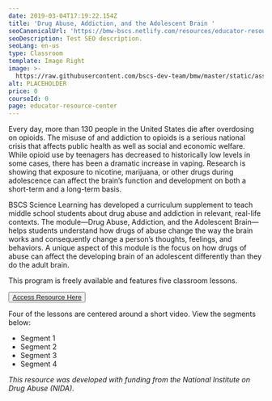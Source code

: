 ```yaml
---
date: 2019-03-04T17:19:22.154Z
title: 'Drug Abuse, Addiction, and the Adolescent Brain '
seoCanonicalUrl: 'https://bmw-bscs.netlify.com/resources/educator-resource-center/drug-abuse'
seoDescription: Test SEO description.
seoLang: en-us
type: Classroom
template: Image Right
image: >-
  https://raw.githubusercontent.com/bscs-dev-team/bmw/master/static/assets/cells.jpeg?token=AtPITcR7Wt63uoZCJ3P_xa8ywbfD9Cinks5cfUhRwA%3D%3D
alt: PLACEHOLDER
price: 0
courseId: 0
page: educator-resource-center
---
```

Every day, more than 130 people in the United States die after overdosing on opioids. The misuse of and addiction to opioids is a serious national crisis that affects public health as well as social and economic welfare. While opioid use by teenagers has decreased to historically low levels in some cases, there has been a dramatic increase in vaping. Research is showing that exposure to nicotine, marijuana, or other drugs during adolescence can affect the brain’s function and development on both a short-term and a long-term basis.

BSCS Science Learning has developed a curriculum supplement to teach middle school students about drug abuse and addiction in relevant, real-life contexts. The module—Drug Abuse, Addiction, and the Adolescent Brain—helps students understand how drugs of abuse change the way the brain works and consequently change a person’s thoughts, feelings, and behaviors. A unique aspect of this module is the focus on how drugs of abuse can affect the developing brain of an adolescent differently than they do the adult brain. 

This program is freely available and features five classroom lessons.

<button class="btn btn-primary"><a href="https://bscs.org/sites/default/files/_legacy/pdf/NIDA--full.pdf">Access Resource Here</a></button>

Four of the lessons are centered around a short video. View the segments below:

* Segment 1
* Segment 2
* Segment 3
* Segment 4

_This resource was developed with funding from the National Institute on Drug Abuse (NIDA)._
